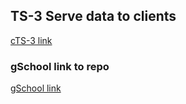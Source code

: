 ## TS-3 Serve data to clients

[cTS-3 link](https://thawing-harbor-14093.herokuapp.com/)

### gSchool link to repo

[gSchool link](https://github.com/gSchool/serve-data-to-clients/tree/master/drills/version-3)
